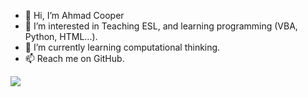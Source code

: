 - 👋 Hi, I’m Ahmad Cooper
- 👀 I’m interested in Teaching ESL, and learning programming (VBA, Python, HTML...).
- 🌱 I’m currently learning computational thinking.
- 📫 Reach me on GitHub.


![](https://komarev.com/ghpvc/?username=AhmadAC&color=blueviolet)
